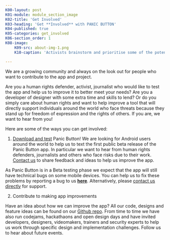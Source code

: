 ```yaml
---
K00-layout: post
K01-module: module_section_image
K02-title: 'Get Involved'
K03-heading: 'Get **Involved** with PANIC BUTTON'
K04-published: true
K05-categories: get_involved
K06-section_order: 1
K08-image:
    K09-src: about-img-1.png
    K10-caption: 'Activists brainstorm and prioritise some of the potential features for ‘Panic Button’ in an open design workshop in Nairobi. © Amnesty International'

---
```


We are a growing community and always on the look out for people who want to contribute to the app and project.

Are you a human rights defender, activist, journalist who would like to test the app and help us to improve it to better meet your needs? Are you a developer of designer with some extra time and skills to lend? Or do you simply care about human rights and want to help improve a tool that will directly support individuals around the world who face threats because they stand up for freedom of expression and the rights of others. If you are, we want to hear from you!

Here are some of the ways you can get involved:

1. [Download and test](https://panicbutton.io/#download) Panic Button!
We are looking for Android users around the world to help us to text the first public beta release of the Panic Button app. In particular we want to hear from human rights defenders, journalists and others who face risks due to their work. [Contact us](mailto:support@panicbutton.io) to share feedback and ideas to help us improve the app.

As Panic Button is in a Beta testing phase we expect that the app will still have technical bugs on some mobile devices. You can help us to fix these problems by reporting a bug to us [**here**](https://report.panicbutton.io/). Alternatively, please [contact us directly](mailto:support@panicbutton.io) for support.

2. Contribute to making app improvements 

Have an idea about how we can improve the app? All our code, designs and feature ideas can be found on our [Github repo](https://github.com/TeamPanicButton/PanicButton). From time to time we have also run codejams, hackathaons and open design days and have invited developers, designers, videomakers, trainers and security experts to help us work through specific design and implementation challenges. Follow us to hear about future events.